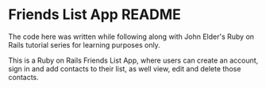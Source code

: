# Friends List App README

The code here was written while following along with John Elder's Ruby on Rails tutorial series for learning purposes only.

This is a Ruby on Rails Friends List App, where users can create an account, sign in and add contacts to their list, as well view, edit and delete those contacts.


